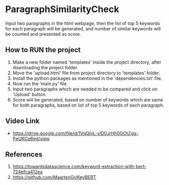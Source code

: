 # ParagraphSimilarityCheck

Input two paragraphs in the html webpage, then the list of top 5 keywords for each paragraph will be generated, and number of similar keywords will be counted and presented as score.

## How to RUN the project
1. Make a new folder named 'templates' inside the project directory, after downloading the project folder.
1. Move the 'upload.html' file from project directory to 'templates' folder.
1. Install the python packages as mentioned in the 'dependencies.txt' file.
1. Now run the 'main.py' file.
1. Input two paragraphs which are needed to be compared and click on 'Upload' button.
1. Score will be generated, based on number of keywords which are same for both paragraphs, based on list of top 5 keywords of each paragraph.

## Video Link
* https://drive.google.com/file/d/1VqQIvL-ylD0JrHh0GOtZgg-PeUKCe6mt/view


## References
1. https://towardsdatascience.com/keyword-extraction-with-bert-724efca412ea
1. https://github.com/MaartenGr/KeyBERT
